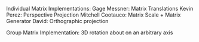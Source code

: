 Individual Matrix Implementations:
Gage Messner: Matrix Translations
Kevin Perez: Perspective Projection
Mitchell Cootauco: Matrix Scale + Matrix Generator
David: Orthographic projection

Group Matrix Implementation:
3D rotation about on an arbitrary axis